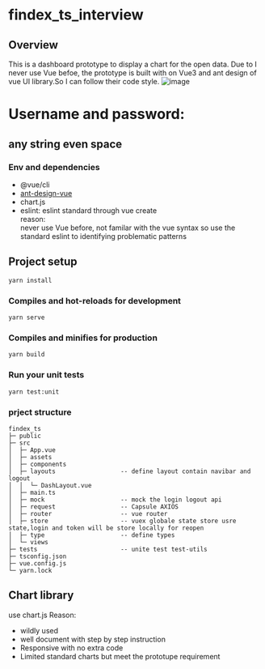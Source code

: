 # findex_ts_interview 
## Overview 
This is a dashboard prototype to display a chart for the open data. Due to I never use Vue befoe, the prototype is built with on Vue3 and ant design of vue UI library.So I can follow their code style.
 ![image](https://user-images.githubusercontent.com/75284239/178186918-832482d2-399d-48f1-8100-a1368a10f416.png)

# Username and password: 
## any string even space


### Env and dependencies

- @vue/cli
- [ant-design-vue](https://antdv.com/components/overview) 
- chart.js
- eslint:  eslint standard through  vue create \
reason:\
never use Vue before, not familar with the vue syntax so use the standard eslint to  identifying problematic patterns
## Project setup
```
yarn install
```

### Compiles and hot-reloads for development
```
yarn serve
```

### Compiles and minifies for production
```
yarn build
```

### Run your unit tests
```
yarn test:unit
```


### prject structure
```
findex_ts
├─ public
├─ src
│  ├─ App.vue
│  ├─ assets
│  ├─ components
│  ├─ layouts                  -- define layout contain navibar and logout 
│  │  └─ DashLayout.vue
│  ├─ main.ts
│  ├─ mock                     -- mock the login logout api 
│  ├─ request                  -- Capsule AXIOS  
│  ├─ router                   -- vue router 
│  ├─ store                    -- vuex globale state store usre state,login and token will be store locally for reopen
│  ├─ type                     -- define types  
│  └─ views                  
├─ tests                       -- unite test test-utils
├─ tsconfig.json
├─ vue.config.js
└─ yarn.lock
```

## Chart library
use chart.js
Reason:
- wildly used 
- well document with step by step instruction 
- Responsive  with no extra code 
- Limited standard charts but meet the prototupe requirement 

